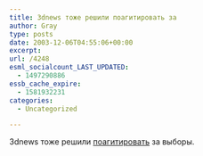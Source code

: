 ```yaml
---
title: 3dnews тоже решили поагитировать за
author: Gray
type: posts
date: 2003-12-06T04:55:06+00:00
excerpt:
url: /4248
esml_socialcount_LAST_UPDATED:
  - 1497290886
essb_cache_expire:
  - 1581932231
categories:
  - Uncategorized

---
```








3dnews тоже решили <a href="http://www.3dnews.ru/news/?view_options=by_message&#038;message_id=13222&#038;job=view_qa&#038;object=qa&#038;object_id=1" target="_blank">поагитировать</a> за выборы.